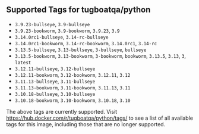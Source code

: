 ## Supported Tags for tugboatqa/python

* `3.9.23-bullseye`, `3.9-bullseye`
* `3.9.23-bookworm`, `3.9-bookworm`, `3.9.23`, `3.9`
* `3.14.0rc1-bullseye`, `3.14-rc-bullseye`
* `3.14.0rc1-bookworm`, `3.14-rc-bookworm`, `3.14.0rc1`, `3.14-rc`
* `3.13.5-bullseye`, `3.13-bullseye`, `3-bullseye`, `bullseye`
* `3.13.5-bookworm`, `3.13-bookworm`, `3-bookworm`, `bookworm`, `3.13.5`, `3.13`, `3`, `latest`
* `3.12.11-bullseye`, `3.12-bullseye`
* `3.12.11-bookworm`, `3.12-bookworm`, `3.12.11`, `3.12`
* `3.11.13-bullseye`, `3.11-bullseye`
* `3.11.13-bookworm`, `3.11-bookworm`, `3.11.13`, `3.11`
* `3.10.18-bullseye`, `3.10-bullseye`
* `3.10.18-bookworm`, `3.10-bookworm`, `3.10.18`, `3.10`

The above tags are currently supported. Visit https://hub.docker.com/r/tugboatqa/python/tags/ to see a list of all available tags for this image, including those that are no longer supported.
